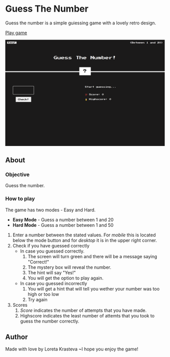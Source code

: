 # Guess The Number
Guess the number is a simple guiessing game with a lovely retro design. 

  [Play game](https://loretta-arineva.github.io/guess-the-number/)

  ![Guess the number game screenshot](images/loretta-arineva.github.io_guess-the-number_.png "Guess The Number Game")
## About
### Objective
Guess the number.

### How to play
The game has two modes - Easy and Hard.
* **Easy Mode** - Guess a number between 1 and 20
* **Hard Mode** - Guess a number between 1 and 50

1. Enter a number between the stated values. For *mobile* this is located below the mode button and for *desktop* it is in the upper right corner.
2. Check if you have guessed correctly
    * In case you guessed correctly. 
        1. The screen will turn green and there will be a message saying "Correct!" 
        2. The mystery box will reveal the number. 
        3. The hint will say "Yes!"
        4. You will get the option to play again.
    * In case you guessed incorrectly
        1. You will get a hint that will tell you wether your number was too high or too low
        2. Try again
3. Scores
    1. *Score* indicates the number of attempts that you have made.
    2. Highscore indicates the least number of attemts that you took to guess the number correctly.

## Author
Made with love by Loreta Krasteva 
~I hope you enjoy the game!